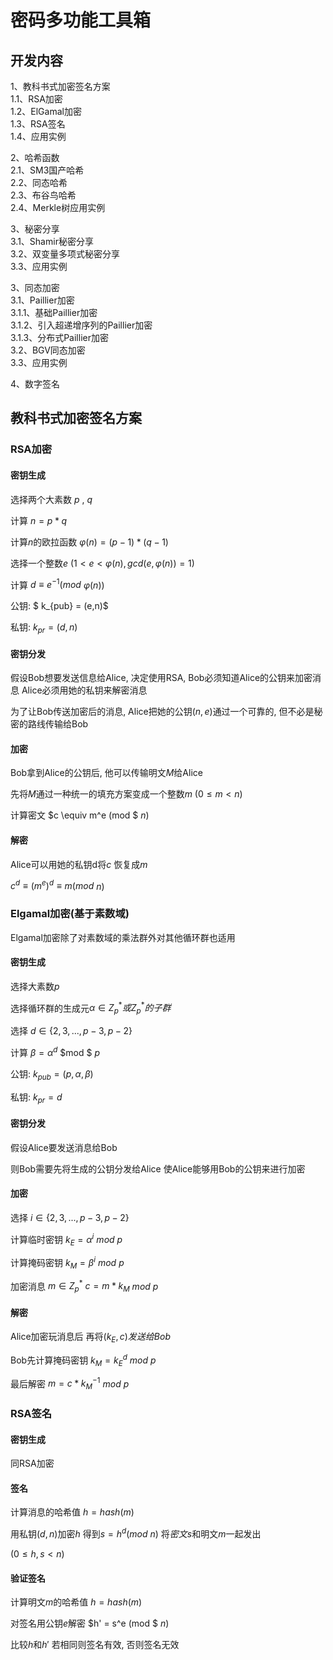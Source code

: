 # 密码多功能工具箱



## 开发内容

1、教科书式加密签名方案  
1.1、RSA加密  
1.2、ElGamal加密  
1.3、RSA签名  
1.4、应用实例  

2、哈希函数  
2.1、SM3国产哈希  
2.2、同态哈希  
2.3、布谷鸟哈希  
2.4、Merkle树应用实例  

3、秘密分享  
3.1、Shamir秘密分享  
3.2、双变量多项式秘密分享  
3.3、应用实例  

3、同态加密  
3.1、Paillier加密  
3.1.1、基础Paillier加密  
3.1.2、引入超递增序列的Paillier加密  
3.1.3、分布式Paillier加密  
3.2、BGV同态加密  
3.3、应用实例  

4、数字签名

## 教科书式加密签名方案



### RSA加密

#### 密钥生成

选择两个大素数  $p$ , $q$

计算  $n = p*q$

计算$n$的欧拉函数 $\varphi(n) = (p-1)*(q-1)$

选择一个整数$e$ $( 1<e<\varphi(n),  gcd(e,\varphi(n)) = 1)$

计算 $d \equiv e^{-1}(mod$  $\varphi(n))$

公钥:   $ k_{pub} = (e,n)$

私钥:   $k_{pr} = (d,n)$

#### 密钥分发

   假设Bob想要发送信息给Alice, 决定使用RSA, Bob必须知道Alice的公钥来加密消息 Alice必须用她的私钥来解密消息

为了让Bob传送加密后的消息, Alice把她的公钥$(n,e)$通过一个可靠的, 但不必是秘密的路线传输给Bob


#### 加密

Bob拿到Alice的公钥后, 他可以传输明文$M$给Alice

先将$M$通过一种统一的填充方案变成一个整数$m$ $(0\leq m < n)$​ 

计算密文 $c \equiv m^e (mod $  $n)$

#### 解密

Alice可以用她的私钥d将$c$ 恢复成$m$​

$c^d \equiv {(m^e)}^d \equiv m (mod$  $n)$


### Elgamal加密(基于素数域)

Elgamal加密除了对素数域的乘法群外对其他循环群也适用

#### 密钥生成

选择大素数$p$

选择循环群的生成元$\alpha \in Z_p^* 或Z_p^*的子群$

选择 $d \in \{2,3,...,p-3,p-2\}$

计算 $\beta = \alpha^d$  $mod $  $p$

公钥:  $k_{pub} = (p,\alpha,\beta)$

私钥: $k_{pr} = d$

#### 密钥分发

假设Alice要发送消息给Bob

则Bob需要先将生成的公钥分发给Alice 使Alice能够用Bob的公钥来进行加密

#### 加密

选择 $i \in\{2,3,...,p-3,p-2\}$ 

计算临时密钥 $k_E = \alpha ^ i$ $mod$  $p$

计算掩码密钥 $k_M = \beta ^ i$ $mod$  $p$

加密消息 $m \in Z_p ^ *$    $c = m * k_M$  $mod$  $p$

 #### 解密

Alice加密玩消息后 再将$(k_E, c) 发送给Bob$

Bob先计算掩码密钥 $k_M = k_E ^ d$  $mod$  $p$

最后解密 $m = c * k_M^{-1}$  $mod$  $p$



### RSA签名

#### 密钥生成

同RSA加密

#### 签名

计算消息的哈希值 $h = hash(m)$

用私钥$(d,n)$加密$h$  得到$s = h^d(mod$  $n)$   将$密文s$和明文$m$一起发出

($0\leq h,s<n$)



#### 验证签名

计算明文$m$的哈希值 $h = hash(m)$

对签名用公钥$e$解密 $h' = s^e (mod $  $n)$

比较$h$和$h'$ 若相同则签名有效, 否则签名无效
















